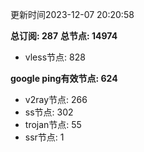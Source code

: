 更新时间2023-12-07 20:20:58

**总订阅: 287**
**总节点: 14974**
- vless节点: 828

**google ping有效节点: 624**
- v2ray节点: 266
- ss节点: 302
- trojan节点: 55
- ssr节点: 1
